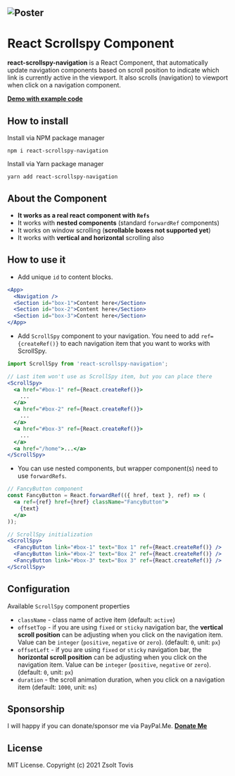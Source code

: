 ## ![Poster](https://repository-images.githubusercontent.com/336935487/e0708600-6af3-11eb-8e89-142c76406aef)

# React Scrollspy Component

**react-scrollspy-navigation** is a React Component, that automatically update navigation components based on scroll position to indicate which link is currently active in the viewport. It also scrolls (navigation) to viewport when click on a navigation component.

**[Demo with example code](https://mvzn2.csb.app/)**

## How to install

Install via NPM package manager

```
npm i react-scrollspy-navigation
```

Install via Yarn package manager

```
yarn add react-scrollspy-navigation
```

## About the Component

- **It works as a real react component with `Refs`**
- It works with **nested components** (standard `forwardRef` components)
- It works on window scrolling (**scrollable boxes not supported yet**)
- It works with **vertical and horizontal** scrolling also

## How to use it

- Add unique `id` to content blocks.

```jsx
<App>
  <Navigation />
  <Section id="box-1">Content here</Section>
  <Section id="box-2">Content here</Section>
  <Section id="box-3">Content here</Section>
</App>
```

- Add `ScrollSpy` component to your navigation. You need to add `ref={createRef()}` to each navigation item that you want to works with ScrollSpy.

```jsx
import ScrollSpy from 'react-scrollspy-navigation';
```

```jsx
// Last item won't use as ScrollSpy item, but you can place there
<ScrollSpy>
  <a href="#box-1" ref={React.createRef()}>
    ...
  </a>
  <a href="#box-2" ref={React.createRef()}>
    ...
  </a>
  <a href="#box-3" ref={React.createRef()}>
    ...
  </a>
  <a href="/home">...</a>
</ScrollSpy>
```

- You can use nested components, but wrapper component(s) need to use `forwardRefs`.

```jsx
// FancyButton component
const FancyButton = React.forwardRef(({ href, text }, ref) => (
  <a ref={ref} href={href} className="FancyButton">
    {text}
  </a>
));
```

```jsx
// ScrollSpy initialization
<ScrollSpy>
  <FancyButton link="#box-1" text="Box 1" ref={React.createRef()} />
  <FancyButton link="#box-2" text="Box 2" ref={React.createRef()} />
  <FancyButton link="#box-3" text="Box 3" ref={React.createRef()} />
</ScrollSpy>
```

## Configuration

Available `ScrollSpy` component properties

- `className` - class name of active item (default: `active`)
- `offsetTop` - if you are using `fixed` or `sticky` navigation bar, the **vertical scroll position** can be adjusting when you click on the navigation item. Value can be `integer` (`positive`, `negative` or `zero`). (default: `0`, unit: `px`)
- `offsetLeft` - if you are using `fixed` or `sticky` navigation bar, the **horizontal scroll position** can be adjusting when you click on the navigation item. Value can be `integer` (`positive`, `negative` or `zero`). (default: `0`, unit: `px`)
- `duration` - the scroll animation duration, when you click on a navigation item (default: `1000`, unit: `ms`)

## Sponsorship

I will happy if you can donate/sponsor me via PayPal.Me. **[Donate Me](https://paypal.me/toviszsolt)**

## License

MIT License. Copyright (c) 2021 Zsolt Tovis
